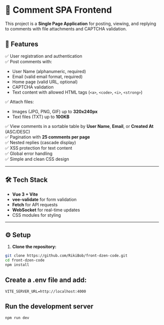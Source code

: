 # 📝 Comment SPA Frontend

This project is a **Single Page Application** for posting, viewing, and replying to comments with file attachments and CAPTCHA validation.

## 🚀 Features

✅ User registration and authentication  
✅ Post comments with:
- User Name (alphanumeric, required)
- Email (valid email format, required)
- Home page (valid URL, optional)
- CAPTCHA validation
- Text content with allowed HTML tags (`<a>`, `<code>`, `<i>`, `<strong>`)

✅ Attach files:
- Images (JPG, PNG, GIF) up to **320x240px**
- Text files (TXT) up to **100KB**

✅ View comments in a sortable table by **User Name**, **Email**, or **Created At** (ASC/DESC)  
✅ Pagination with **25 comments per page**  
✅ Nested replies (cascade display)  
✅ XSS protection for text content  
✅ Global error handling  
✅ Simple and clean CSS design

---

## 🛠 Tech Stack

- **Vue 3 + Vite**
- **vee-validate** for form validation
- **Fetch** for API requests
- **WebSocket** for real-time updates
- CSS modules for styling

---

## ⚙️ Setup

1. **Clone the repository:**

```bash
git clone https://github.com/RikiBob/front-dzen-code.git
cd front-dzen-code
npm install
```

## Create a .env file and add:

```env
VITE_SERVER_URL=http://localhost:4000
```

## Run the development server

```bash
npm run dev
```